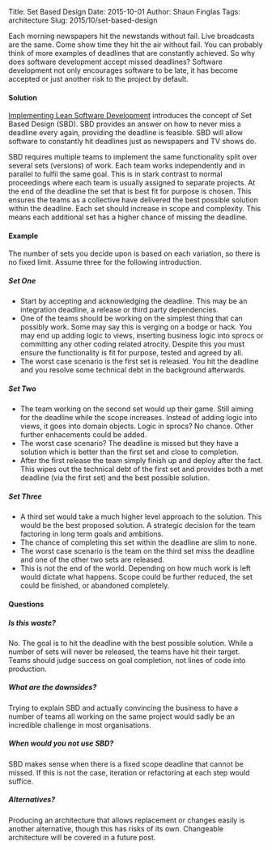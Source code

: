 Title: Set Based Design
Date: 2015-10-01
Author: Shaun Finglas
Tags: architecture
Slug: 2015/10/set-based-design

Each morning newspapers hit the newstands without fail. Live broadcasts
are the same. Come show time they hit the air without fail. You can
probably think of more examples of deadlines that are constantly
achieved. So why does software development accept missed deadlines?
Software development not only encourages software to be late, it has
become accepted or just another risk to the project by default.

#### Solution

[Implementing Lean Software
Development](http://www.amazon.co.uk/Implementing-Lean-Software-Development-Addison-Wesley/dp/0321437381)
introduces the concept of Set Based Design (SBD). SBD provides an answer
on how to never miss a deadline every again, providing the deadline is
feasible. SBD will allow software to constantly hit deadlines just as
newspapers and TV shows do.

SBD requires multiple teams to implement the same functionality split
over several sets (versions) of work. Each team works independently and
in parallel to fulfil the same goal. This is in stark contrast to normal
proceedings where each team is usually assigned to separate projects. At
the end of the deadline the set that is best fit for purpose is chosen.
This ensures the teams as a collective have delivered the best possible
solution within the deadline. Each set should increase in scope and
complexity. This means each additional set has a higher chance of
missing the deadline.

#### Example

The number of sets you decide upon is based on each variation, so there
is no fixed limit. Assume three for the following introduction.

##### Set One

-   Start by accepting and acknowledging the deadline. This may be an
    integration deadline, a release or third party dependencies.
-   One of the teams should be working on the simplest thing that can
    possibly work. Some may say this is verging on a bodge or hack. You
    may end up adding logic to views, inserting business logic into
    sprocs or committing any other coding related atrocity. Despite this
    you must ensure the functionality is fit for purpose, tested and
    agreed by all.
-   The worst case scenario is the first set is released. You hit the
    deadline and you resolve some technical debt in the background
    afterwards.

##### Set Two

-   The team working on the second set would up their game. Still aiming
    for the deadline while the scope increases. Instead of adding logic
    into views, it goes into domain objects. Logic in sprocs? No chance.
    Other further enhacements could be added.
-   The worst case scenario? The deadline is missed but they have a
    solution which is better than the first set and close to completion.
-   After the first release the team simply finish up and deploy after
    the fact. This wipes out the technical debt of the first set and
    provides both a met deadline (via the first set) and the best
    possible solution.

##### Set Three

-   A third set would take a much higher level approach to the solution.
    This would be the best proposed solution. A strategic decision for
    the team factoring in long term goals and ambitions.
-   The chance of completing this set within the deadline are slim to
    none.
-   The worst case scenario is the team on the third set miss the
    deadline and one of the other two sets are released.
-   This is not the end of the world. Depending on how much work is left
    would dictate what happens. Scope could be further reduced, the set
    could be finished, or abandoned completely.

#### Questions

##### Is this waste?

No. The goal is to hit the deadline with the best possible solution.
While a number of sets will never be released, the teams have hit their
target. Teams should judge success on goal completion, not lines of code
into production.

##### What are the downsides?

Trying to explain SBD and actually convincing the business to have a
number of teams all working on the same project would sadly be an
incredible challenge in most organisations.

##### When would you not use SBD?

SBD makes sense when there is a fixed scope deadline that cannot be
missed. If this is not the case, iteration or refactoring at each step
would suffice.

##### Alternatives?

Producing an architecture that allows replacement or changes easily is
another alternative, though this has risks of its own. Changeable
architecture will be covered in a future post.